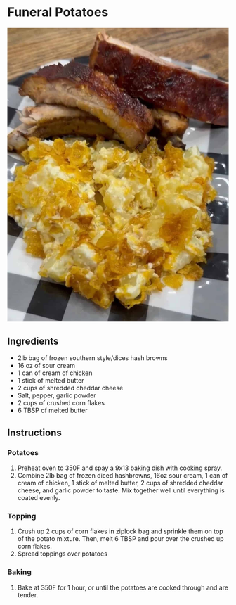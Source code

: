 # Funeral Potatoes
![alt text](https://github.com/rogue7373/recipes/blob/main/FuneralPotatos/E84411AA-431E-4B7C-99FD-FC86301DF8DA.jpg)
## Ingredients
- 2lb bag of frozen southern style/dices hash browns
- 16 oz of sour cream
- 1 can of cream of chicken
- 1 stick of melted butter
- 2 cups of shredded cheddar cheese
- Salt, pepper, garlic powder
- 2 cups of crushed corn flakes
- 6 TBSP of melted butter

## Instructions 

### Potatoes
1. Preheat oven to 350F and spay a 9x13 baking dish with cooking spray. 
2. Combine 2lb bag of frozen diced hashbrowns, 16oz sour cream, 1 can of cream of chicken, 1 stick of melted butter, 2 cups of shredded cheddar cheese, and garlic powder to taste. Mix together well until everything is coated evenly. 

### Topping
1. Crush up 2 cups of corn flakes in ziplock bag and sprinkle them on top of the potato mixture. Then, melt 6 TBSP and pour over the crushed up corn flakes. 
2. Spread toppings over potatoes 

### Baking
1. Bake at 350F for 1 hour, or until the potatoes are cooked through and are tender. 

